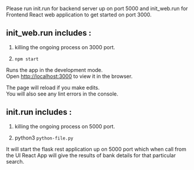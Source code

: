 Please run init.run for backend server up on port 5000 and init_web.run for Frontend React web application to get started on port 3000.

## init_web.run includes :

1. killing the ongoing process on 3000 port.

2. `npm start`

Runs the app in the development mode.<br>
Open [http://localhost:3000](http://localhost:3000) to view it in the browser.

The page will reload if you make edits.<br>
You will also see any lint errors in the console.


## init.run includes :

1. killing the ongoing process on 5000 port.

2. python3 `python-file.py`

It will start the flask rest application up on 5000 port which when call from the UI React App will give the results of bank details for that particular search.

